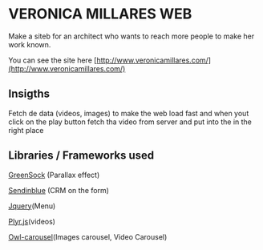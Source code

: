 # VERONICA MILLARES WEB

Make a siteb for an architect who wants to reach more people to make her work known.

You can see the site here [http://www.veronicamillares.com/](http://www.veronicamillares.com/)

## Insigths

Fetch de data (videos, images) to make the web load fast and when yout click on the play button fetch tha video from server and put into the in the right place

## Libraries / Frameworks used

[GreenSock](https://greensock.com/) (Parallax effect)

[Sendinblue](https://es.sendinblue.com/) (CRM on the form)

[Jquery](https://jquery.com/)(Menu)

[Plyr.js](https://plyr.io/)(videos)

[Owl-carousel](https://owlcarousel2.github.io/OwlCarousel2/)(Images carousel, Video Carousel)
